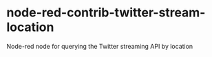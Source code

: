 # node-red-contrib-twitter-stream-location
Node-red node for querying the Twitter streaming API by location
